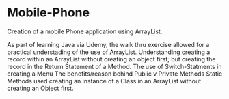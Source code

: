 # Mobile-Phone
Creation of a mobile Phone application using ArrayList.

As part of learning Java via Udemy, the walk thru exercise allowed for a practical understading of the use of ArrayList.
Understanding creating a record within an ArrayList without creating an object first; but creating the record in the Return Statement of a Method.
The use of Switch-Statments in creating a Menu
The benefits/reason behind Public v Private Methods
Static Methods used creating an instance of a Class in an ArrayList without creating an Object first.
